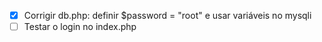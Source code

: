 - [x] Corrigir db.php: definir $password = "root" e usar variáveis no mysqli
- [ ] Testar o login no index.php
